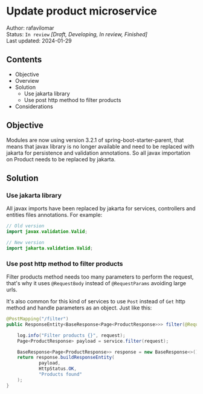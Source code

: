 # Update product microservice
Author: rafavilomar  
Status: `In review` *[Draft, Developing, In review, Finished]*  
Last updated: 2024-01-29

## Contents
- Objective
- Overview
- Solution
  - Use jakarta library
  - Use post http method to filter products
- Considerations

## Objective

Modules are now using version 3.2.1 of spring-boot-starter-parent, that means that javax library is no longer available 
and need to be replaced with jakarta for persistence and validation annotations. So all javax importation on Product needs 
to be replaced by jakarta.

## Solution

### Use jakarta library

All javax imports have been replaced by jakarta for services, controllers and entities files annotations. For example:

```java
// Old version
import javax.validation.Valid;

// New version
import jakarta.validation.Valid;
```

### Use post http method to filter products

Filter products method needs too many parameters to perform the request, that's why it uses `@RequestBody` instead of 
`@RequestParams` avoiding large urls.

It's also common for this kind of services to use `Post` instead of `Get` http method and handle parameters as an object. 
Just like this:

```java
@PostMapping("/filter")
public ResponseEntity<BaseResponse<Page<ProductResponse>>> filter(@RequestBody FilterProductRequest request) {

    log.info("Filter products {}", request);
    Page<ProductResponse> payload = service.filter(request);

    BaseResponse<Page<ProductResponse>> response = new BaseResponse<>();
    return response.buildResponseEntity(
            payload,
            HttpStatus.OK,
            "Products found"
    );
}
```